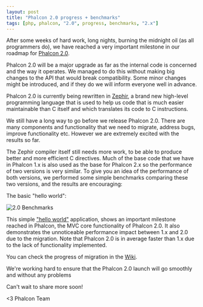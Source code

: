 ```yaml
---
layout: post
title: "Phalcon 2.0 progress + benchmarks"
tags: [php, phalcon, "2.0", progress, benchmarks, "2.x"]
---
```

After some weeks of hard work, long nights, burning the midnight oil (as all programmers do), we have reached a very important milestone in our roadmap for [Phalcon 2.0](https://github.com/phalcon/cphalcon/tree/phalcon-v2.0.0).

Phalcon 2.0 will be a major upgrade as far as the internal code is concerned and the way it operates. We managed to do this without making big changes to the API that would break compatibility. Some minor changes might be introduced, and if they do we will inform everyone well in advance.

<!--more-->
Phalcon 2.0 is currently being rewritten in [Zephir](https://zephir-lang.com/), a brand new high-level programming language that is used to help us code that is much easier maintainable than C itself and which translates its code to C instructions.

We still have a long way to go before we release Phalcon 2.0. There are many components and functionality that we need to migrate, address bugs, improve functionality etc. However we are extremely excited with the results so far.

The Zephir compiler itself still needs more work, to be able to produce better and more efficient C directives. Much of the base code that we have in Phalcon 1.x is also used as the base for Phalcon 2.x so the performance of two versions is very similar. To give you an idea of the performance of both versions, we performed some simple benchmarks comparing these two versions, and the results are encouraging:

The basic "hello world":

![2.0 Benchmarks](/assets/files/2013-09-17-benchmarks.png)

This simple ["hello world"](https://github.com/phalcon/framework-bench/tree/master/full/phalcon) application, shows an important milestone reached in Phalcon, the MVC core functionality of Phalcon 2.0. It also demonstrates the unnoticeable performance impact between 1.x and 2.0 due to the migration. Note that Phalcon 2.0 is in average faster than 1.x due to the lack of functionality implemented.

You can check the progress of migration in the [Wiki](https://github.com/phalcon/cphalcon/wiki/Progress-2.0).

We're working hard to ensure that the Phalcon 2.0 launch will go smoothly and without any problems

Can't wait to share more soon!


<3 Phalcon Team
